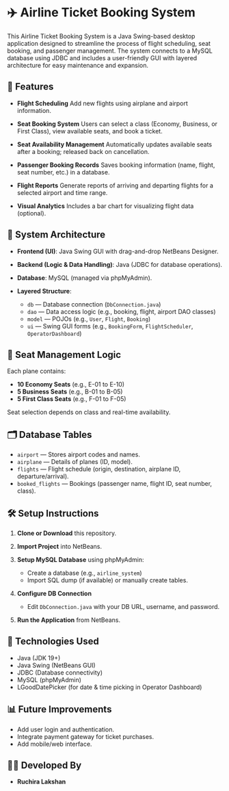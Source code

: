 

# ✈️ Airline Ticket Booking System

This Airline Ticket Booking System is a Java Swing-based desktop application designed to streamline the process of flight scheduling, seat booking, and passenger management. The system connects to a MySQL database using JDBC and includes a user-friendly GUI with layered architecture for easy maintenance and expansion.

## 📌 Features

* **Flight Scheduling**
  Add new flights using airplane and airport information.

* **Seat Booking System**
  Users can select a class (Economy, Business, or First Class), view available seats, and book a ticket.

* **Seat Availability Management**
  Automatically updates available seats after a booking; released back on cancellation.

* **Passenger Booking Records**
  Saves booking information (name, flight, seat number, etc.) in a database.

* **Flight Reports**
  Generate reports of arriving and departing flights for a selected airport and time range.

* **Visual Analytics**
  Includes a bar chart for visualizing flight data (optional).

## 🧱 System Architecture

* **Frontend (UI)**: Java Swing GUI with drag-and-drop NetBeans Designer.
* **Backend (Logic & Data Handling)**: Java (JDBC for database operations).
* **Database**: MySQL (managed via phpMyAdmin).
* **Layered Structure**:

  * `db` — Database connection (`DbConnection.java`)
  * `dao` — Data access logic (e.g., booking, flight, airport DAO classes)
  * `model` — POJOs (e.g., `User`, `Flight`, `Booking`)
  * `ui` — Swing GUI forms (e.g., `BookingForm`, `FlightScheduler`, `OperatorDashboard`)

## 🛫 Seat Management Logic

Each plane contains:

* **10 Economy Seats** (e.g., E-01 to E-10)
* **5 Business Seats** (e.g., B-01 to B-05)
* **5 First Class Seats** (e.g., F-01 to F-05)

Seat selection depends on class and real-time availability.

## 🗂 Database Tables

* `airport` — Stores airport codes and names.
* `airplane` — Details of planes (ID, model).
* `flights` — Flight schedule (origin, destination, airplane ID, departure/arrival).
* `booked_flights` — Bookings (passenger name, flight ID, seat number, class).

## 🛠 Setup Instructions

1. **Clone or Download** this repository.
2. **Import Project** into NetBeans.
3. **Setup MySQL Database** using phpMyAdmin:

   * Create a database (e.g., `airline_system`)
   * Import SQL dump (if available) or manually create tables.
4. **Configure DB Connection**

   * Edit `DbConnection.java` with your DB URL, username, and password.
5. **Run the Application** from NetBeans.

## 🧪 Technologies Used

* Java (JDK 19+)
* Java Swing (NetBeans GUI)
* JDBC (Database connectivity)
* MySQL (phpMyAdmin)
* LGoodDatePicker (for date & time picking in Operator Dashboard)

## 📊 Future Improvements

* Add user login and authentication.
* Integrate payment gateway for ticket purchases.
* Add mobile/web interface.


## 👨‍💻 Developed By

* **Ruchira Lakshan**





